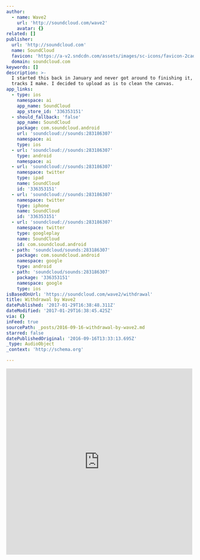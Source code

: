 ```yaml
---
author:
  - name: Wave2
    url: 'http://soundcloud.com/wave2'
    avatar: {}
related: []
publisher:
  url: 'http://soundcloud.com'
  name: SoundCloud
  favicon: 'https://a-v2.sndcdn.com/assets/images/sc-icons/favicon-2cadd14b.ico'
  domain: soundcloud.com
keywords: []
description: >-
  I started this back in January and never got around to finishing it, like most
  tracks I make. I decided to upload as is to clean the canvas.
app_links:
  - type: ios
    namespace: ai
    app_name: SoundCloud
    app_store_id: '336353151'
  - should_fallback: 'false'
    app_name: SoundCloud
    package: com.soundcloud.android
    url: 'soundcloud://sounds:283186307'
    namespace: ai
    type: ios
  - url: 'soundcloud://sounds:283186307'
    type: android
    namespace: ai
  - url: 'soundcloud://sounds:283186307'
    namespace: twitter
    type: ipad
    name: SoundCloud
    id: '336353151'
  - url: 'soundcloud://sounds:283186307'
    namespace: twitter
    type: iphone
    name: SoundCloud
    id: '336353151'
  - url: 'soundcloud://sounds:283186307'
    namespace: twitter
    type: googleplay
    name: SoundCloud
    id: com.soundcloud.android
  - path: 'soundcloud/sounds:283186307'
    package: com.soundcloud.android
    namespace: google
    type: android
  - path: 'soundcloud/sounds:283186307'
    package: '336353151'
    namespace: google
    type: ios
isBasedOnUrl: 'https://soundcloud.com/wave2/withdrawal'
title: Withdrawal by Wave2
datePublished: '2017-01-29T16:38:48.311Z'
dateModified: '2017-01-29T16:38:45.425Z'
via: {}
inFeed: true
sourcePath: _posts/2016-09-16-withdrawal-by-wave2.md
starred: false
datePublishedOriginal: '2016-09-16T13:33:13.695Z'
_type: AudioObject
_context: 'http://schema.org'

---
```

<iframe src="https://cdn.embedly.com/widgets/media.html?src=https%3A%2F%2Fw.soundcloud.com%2Fplayer%2F%3Fvisual%3Dtrue%26url%3Dhttp%253A%252F%252Fapi.soundcloud.com%252Ftracks%252F283186307%26show_artwork%3Dtrue&amp;url=https%3A%2F%2Fsoundcloud.com%2Fwave2%2Fwithdrawal&amp;image=http%3A%2F%2Fi1.sndcdn.com%2Fartworks-000182890682-jvtuzr-t500x500.jpg&amp;key=b7d04c9b404c499eba89ee7072e1c4f7&amp;type=text%2Fhtml&amp;schema=soundcloud" width="500" height="500" scrolling="no" frameborder="0" allowfullscreen="" style=""></iframe>